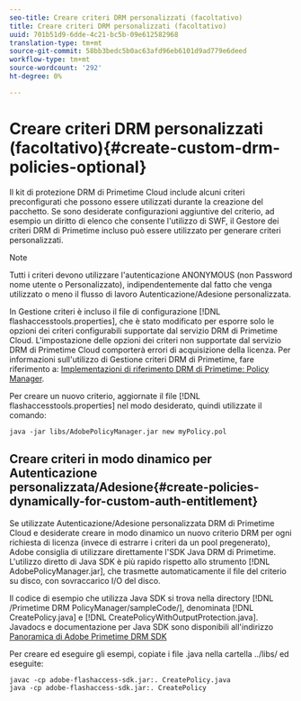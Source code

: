 ```yaml
---
seo-title: Creare criteri DRM personalizzati (facoltativo)
title: Creare criteri DRM personalizzati (facoltativo)
uuid: 701b51d9-6dde-4c21-bc5b-09e612582968
translation-type: tm+mt
source-git-commit: 58bb3bedc5b0ac63afd96eb6101d9ad779e6deed
workflow-type: tm+mt
source-wordcount: '292'
ht-degree: 0%

---
```



# Creare criteri DRM personalizzati (facoltativo){#create-custom-drm-policies-optional}

Il kit di protezione DRM di Primetime Cloud include alcuni criteri preconfigurati che possono essere utilizzati durante la creazione del pacchetto. Se sono desiderate configurazioni aggiuntive del criterio, ad esempio un diritto di elenco che consente l&#39;utilizzo di SWF, il Gestore dei criteri DRM di Primetime incluso può essere utilizzato per generare criteri personalizzati.

>[!NOTE]
>
>Tutti i criteri devono utilizzare l&#39;autenticazione ANONYMOUS (non Password nome utente o Personalizzato), indipendentemente dal fatto che venga utilizzato o meno il flusso di lavoro Autenticazione/Adesione personalizzata.

In Gestione criteri è incluso il file di configurazione [!DNL flashaccesstools.properties], che è stato modificato per esporre solo le opzioni dei criteri configurabili supportate dal servizio DRM di Primetime Cloud. L&#39;impostazione delle opzioni dei criteri non supportate dal servizio DRM di Primetime Cloud comporterà errori di acquisizione della licenza. Per informazioni sull&#39;utilizzo di Gestione criteri DRM di Primetime, fare riferimento a: [Implementazioni di riferimento DRM di Primetime: Policy Manager](https://help.adobe.com/en_US/primetime/drm/5.3/reference_implementations/index.html#concept-DRM_Policy_Manager).

Per creare un nuovo criterio, aggiornate il file [!DNL flashaccesstools.properties] nel modo desiderato, quindi utilizzate il comando:

```
java -jar libs/AdobePolicyManager.jar new myPolicy.pol
```

## Creare criteri in modo dinamico per Autenticazione personalizzata/Adesione{#create-policies-dynamically-for-custom-auth-entitlement}

Se utilizzate Autenticazione/Adesione personalizzata DRM di Primetime Cloud e desiderate creare in modo dinamico un nuovo criterio DRM per ogni richiesta di licenza (invece di estrarre i criteri da un pool pregenerato),  Adobe consiglia di utilizzare direttamente l&#39;SDK Java DRM di Primetime. L&#39;utilizzo diretto di Java SDK è più rapido rispetto allo strumento [!DNL AdobePolicyManager.jar], che trasmette automaticamente il file del criterio su disco, con sovraccarico I/O del disco.

Il codice di esempio che utilizza Java SDK si trova nella directory [!DNL /Primetime DRM PolicyManager/sampleCode/], denominata [!DNL CreatePolicy.java] e [!DNL CreatePolicyWithOutputProtection.java]. Javadocs e documentazione per Java SDK sono disponibili all&#39;indirizzo [Panoramica di  Adobe Primetime DRM SDK](../../../digital-rights-management/drm-sdk-overview/overview.md)

Per creare ed eseguire gli esempi, copiate i file .java nella cartella ../libs/ ed eseguite:

```
javac -cp adobe-flashaccess-sdk.jar:. CreatePolicy.java
java -cp adobe-flashaccess-sdk.jar:. CreatePolicy
```

